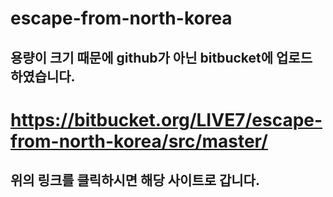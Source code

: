# escape-from-north-korea

## 용량이 크기 때문에 github가 아닌 bitbucket에 업로드 하였습니다.

# https://bitbucket.org/LIVE7/escape-from-north-korea/src/master/

## 위의 링크를 클릭하시면 해당 사이트로 갑니다.

